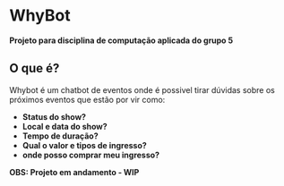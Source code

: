 # WhyBot

**Projeto para disciplina de computação aplicada do grupo 5**


## O que é?

Whybot é um chatbot de eventos onde é possivel tirar dúvidas sobre os próximos eventos que estão por vir como:

- **Status do show?**
- **Local e data do show?**
- **Tempo de duração?**
- **Qual o valor e tipos de ingresso?**
- **onde posso comprar meu ingresso?**

**OBS: Projeto em andamento - WIP**

